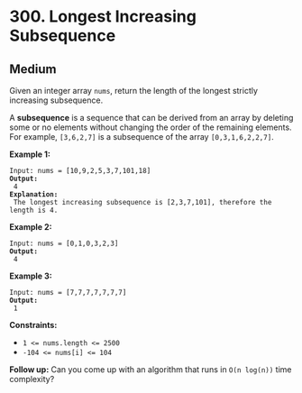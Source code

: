# 300. Longest Increasing Subsequence

## Medium



Given an integer array `nums`, return the length of the longest strictly increasing subsequence.

A **subsequence** is a sequence that can be derived from an array by deleting some or no elements without changing the order of the remaining elements. For example, `[3,6,2,7]` is a subsequence of the array `[0,3,1,6,2,2,7]`.

&#x20;

**Example 1:**

<pre><code>Input: nums = [10,9,2,5,3,7,101,18]
<strong>Output:
</strong> 4
<strong>Explanation:
</strong> The longest increasing subsequence is [2,3,7,101], therefore the length is 4.
</code></pre>

**Example 2:**

<pre><code>Input: nums = [0,1,0,3,2,3]
<strong>Output:
</strong> 4
</code></pre>

**Example 3:**

<pre><code>Input: nums = [7,7,7,7,7,7,7]
<strong>Output:
</strong> 1
</code></pre>

&#x20;

**Constraints:**

* `1 <= nums.length <= 2500`
* `-104 <= nums[i] <= 104`

&#x20;

**Follow up:** Can you come up with an algorithm that runs in `O(n log(n))` time complexity?
